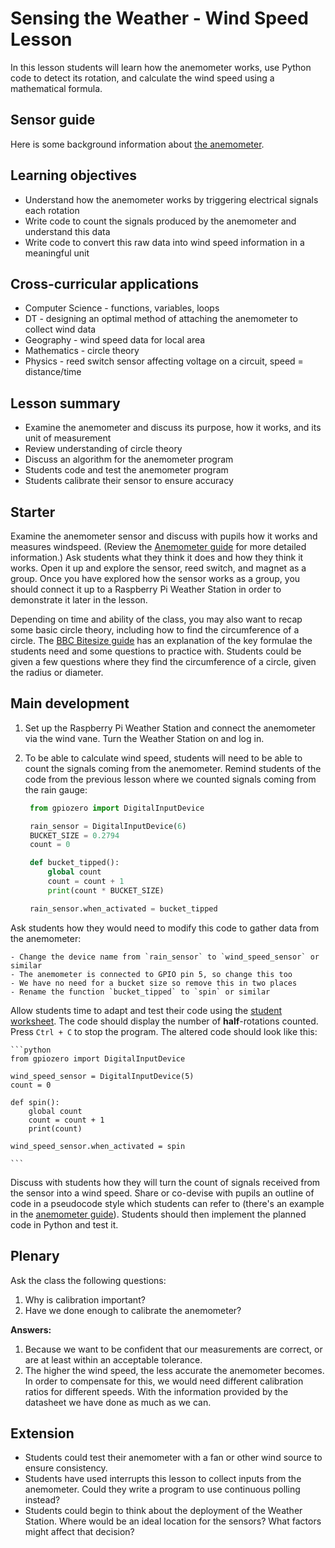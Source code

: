 #  Sensing the Weather - Wind Speed Lesson

In this lesson students will learn how the anemometer works, use Python code to detect its rotation, and calculate the wind speed using a mathematical formula.


## Sensor guide

Here is some background information about [the anemometer](../guides/wind_speed.md).

## Learning objectives

- Understand how the anemometer works by triggering electrical signals each rotation
- Write code to count the signals produced by the anemometer and understand this data
- Write code to convert this raw data into wind speed information in a meaningful unit

## Cross-curricular applications

- Computer Science - functions, variables, loops
- DT - designing an optimal method of attaching the anemometer to collect wind data
- Geography - wind speed data for local area
- Mathematics - circle theory
- Physics - reed switch sensor affecting voltage on a circuit, speed = distance/time

## Lesson summary

- Examine the anemometer and discuss its purpose, how it works, and its unit of measurement
- Review understanding of circle theory
- Discuss an algorithm for the anemometer program
- Students code and test the anemometer program
- Students calibrate their sensor to ensure accuracy

## Starter

Examine the anemometer sensor and discuss with pupils how it works and measures windspeed. (Review the [Anemometer guide](../guides/wind_speed.md) for more detailed information.) Ask students what they think it does and how they think it works. Open it up and explore the sensor, reed switch, and magnet as a group. Once you have explored how the sensor works as a group, you should connect it up to a Raspberry Pi Weather Station in order to demonstrate it later in the lesson.

Depending on time and ability of the class, you may also want to recap some basic circle theory, including how to find the circumference of a circle. The [BBC Bitesize guide](http://www.bbc.co.uk/education/guides/z34xsbk/revision/2) has an explanation of the key formulae the students need and some questions to practice with. Students could be given a few questions where they find the circumference of a circle, given the radius or diameter.

## Main development

1. Set up the Raspberry Pi Weather Station and connect the anemometer via the wind vane. Turn the Weather Station on and log in.

1. To be able to calculate wind speed, students will need to be able to count the signals coming from the anemometer. Remind students of the code from the previous lesson where we counted signals coming from the rain gauge:

   ```python
    from gpiozero import DigitalInputDevice

    rain_sensor = DigitalInputDevice(6)
    BUCKET_SIZE = 0.2794
    count = 0

    def bucket_tipped():
        global count
        count = count + 1
        print(count * BUCKET_SIZE)

    rain_sensor.when_activated = bucket_tipped

    ```

 Ask students how they would need to modify this code to gather data from the anemometer:

    - Change the device name from `rain_sensor` to `wind_speed_sensor` or similar
    - The anemometer is connected to GPIO pin 5, so change this too
    - We have no need for a bucket size so remove this in two places
    - Rename the function `bucket_tipped` to `spin` or similar


Allow students time to adapt and test their code using the [student worksheet](worksheet.md). The code should display the number of **half**-rotations counted. Press `Ctrl + C` to stop the program. The altered code should look like this:

    ```python
    from gpiozero import DigitalInputDevice

    wind_speed_sensor = DigitalInputDevice(5)
    count = 0

    def spin():
        global count
        count = count + 1
        print(count)

    wind_speed_sensor.when_activated = spin

    ```


Discuss with students how they will turn the count of signals received from the sensor into a wind speed. Share or co-devise with pupils an outline of code in a pseudocode style which students can refer to (there's an example in the [anemometer guide](../guides/wind_speed.md)). Students should then implement the planned code in Python and test it.


## Plenary

Ask the class the following questions:

1. Why is calibration important?
1. Have we done enough to calibrate the anemometer?

**Answers:**

1. Because we want to be confident that our measurements are correct, or are at least within an acceptable tolerance.
1. The higher the wind speed, the less accurate the anemometer becomes. In order to compensate for this, we would need different calibration ratios for different speeds. With the information provided by the datasheet we have done as much as we can.


## Extension

- Students could test their anemometer with a fan or other wind source to ensure consistency.
- Students have used interrupts this lesson to collect inputs from the anemometer. Could they write a program to use continuous polling instead?
- Students could begin to think about the deployment of the Weather Station. Where would be an ideal location for the sensors? What factors might affect that decision?
